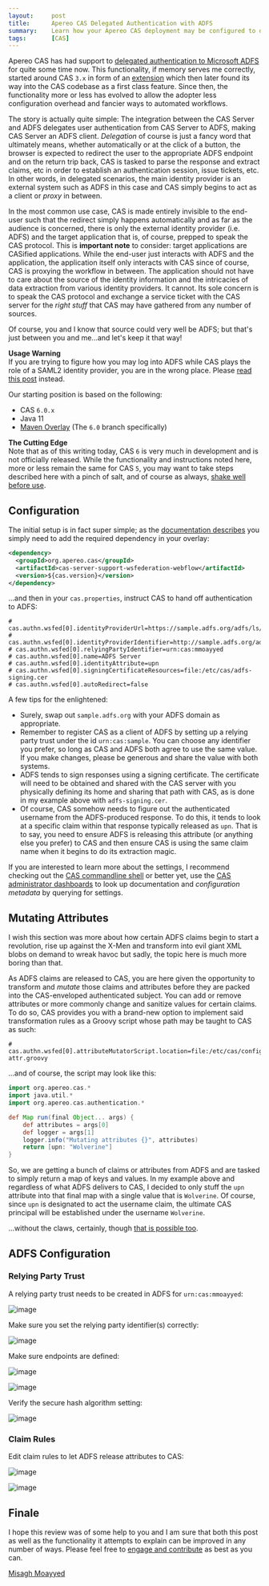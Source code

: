```yaml
---
layout:     post
title:      Apereo CAS Delegated Authentication with ADFS
summary:    Learn how your Apereo CAS deployment may be configured to delegate authentication to Microsoft ADFS.
tags:       [CAS]
---
```


Apereo CAS has had support to [delegated authentication to Microsoft ADFS](https://apereo.github.io/cas/6.0.x/integration/ADFS-Integration.html) for quite some time now. This functionality, if memory serves me correctly, started around CAS `3.x` in form of an [extension](https://github.com/Unicon/cas-adfs-integration) which then later found its way into the CAS codebase as a first class feature. Since then, the functionality more or less has evolved to allow the adopter less configuration overhead and fancier ways to automated workflows.

The story is actually quite simple: The integration between the CAS Server and ADFS delegates user authentication from CAS Server to ADFS, making CAS Server an ADFS client. *Delegation* of course is just a fancy word that ultimately means, whether automatically or at the click of a button, the browser is expected to redirect the user to the appropriate ADFS endpoint and on the return trip back, CAS is tasked to parse the response and extract claims, etc in order to establish an authentication session, issue tickets, etc. In other words, in delegated scenarios, the main identity provider is an external system such as ADFS in this case and CAS simply begins to act as a client or *proxy* in between.

In the most common use case, CAS is made entirely invisible to the end-user such that the redirect simply happens automatically and as far as the audience is concerned, there is only the external identity provider (i.e. ADFS) and the target application that is, of course, prepped to speak the CAS protocol. This is **important note** to consider: target applications are CASified applications. While the end-user just interacts with ADFS and the application, the application itself only interacts with CAS since of course, CAS is proxying the workflow in between. The application should not have to care about the source of the identity information and the intricacies of data extraction from various identity providers. It cannot. Its sole concern is to speak the CAS protocol and exchange a service ticket with the CAS server for the *right stuff* that CAS may have gathered from any number of sources.

Of course, you and I know that source could very well be ADFS; but that's just between you and me...and let's keep it that way!

<div class="alert alert-success">
  <strong>Usage Warning</strong><br/>If you are trying to figure how you may log into ADFS while CAS plays the role of a SAML2 identity provider, you are in the wrong place. Please <a href="https://apereo.github.io/2017/11/22/cas-saml-integration-adfs/">read this post</a> instead.
</div>

Our starting position is based on the following:

- CAS `6.0.x`
- Java 11
- [Maven Overlay](https://github.com/apereo/cas-overlay-template) (The `6.0` branch specifically)

<div class="alert alert-info">
  <strong>The Cutting Edge</strong><br/>Note that as of this writing today, CAS <code>6</code> is very much in development and is not officially released. While the functionality and instructions noted here, more or less remain the same for CAS <code>5</code>, you may want to take steps described here with a pinch of salt, and of course as always, <a href="https://apereo.github.io/2017/03/08/the-myth-of-ga-rel/">shake well before use</a>.
</div>

## Configuration

The initial setup is in fact super simple; as the [documentation describes](https://apereo.github.io/cas/6.0.x/integration/ADFS-Integration.html) you simply need to add the required dependency in your overlay:

```xml
<dependency>
  <groupId>org.apereo.cas</groupId>
  <artifactId>cas-server-support-wsfederation-webflow</artifactId>
  <version>${cas.version}</version>
</dependency>
```

...and then in your `cas.properties`, instruct CAS to hand off authentication to ADFS:

```properties
# cas.authn.wsfed[0].identityProviderUrl=https://sample.adfs.org/adfs/ls/
# cas.authn.wsfed[0].identityProviderIdentifier=http://sample.adfs.org/adfs/services/trust
# cas.authn.wsfed[0].relyingPartyIdentifier=urn:cas:mmoayyed
# cas.authn.wsfed[0].name=ADFS Server
# cas.authn.wsfed[0].identityAttribute=upn
# cas.authn.wsfed[0].signingCertificateResources=file:/etc/cas/adfs-signing.cer
# cas.authn.wsfed[0].autoRedirect=false
```

A few tips for the enlightened:

- Surely, swap out `sample.adfs.org` with your ADFS domain as appropriate.
- Remember to register CAS as a client of ADFS by setting up a relying party trust under the id `urn:cas:sample`. You can choose any identifier you prefer, so long as CAS and ADFS both agree to use the same value. If you make changes, please be generous and share the value with both systems.
- ADFS tends to sign responses using a signing certificate. The certificate will need to be obtained and shared with the CAS server with you physically defining its home and sharing that path with CAS, as is done in my example above with `adfs-signing.cer`.
- Of course, CAS somehow needs to figure out the authenticated username from the ADFS-produced response. To do this, it tends to look at a specific claim within that response typically released as `upn`. That is to say, you need to ensure ADFS is releasing this attribute (or anything else you prefer) to CAS and then ensure CAS is using the same claim name when it begins to do its extraction magic.

If you are interested to learn more about the settings, I recommend checking out the [CAS commandline shell](https://apereo.github.io/2017/10/30/intro-cas-cli-shell/) or better yet, use the [CAS administrator dashboards](https://apereo.github.io/2018/06/15/cas53-admin-endpoints-security/) to look up documentation and *configuration metadata* by querying for settings.

## Mutating Attributes

I wish this section was more about how certain ADFS claims begin to start a revolution, rise up against the X-Men and transform into evil giant XML blobs on demand to wreak havoc but sadly, the topic here is much more boring than that. 

As ADFS claims are released to CAS, you are here given the opportunity to transform and *mutate* those claims and attributes before they are packed into the
 CAS-enveloped authenticated subject. You can add or remove attributes or more commonly change and sanitize values for certain claims. To do so, CAS provides you with a brand-new option to implement said transformation rules as a Groovy script whose path may be taught to CAS as such: 
   
```properties
# cas.authn.wsfed[0].attributeMutatorScript.location=file:/etc/cas/config/wsfed-attr.groovy
```

...and of course, the script may look like this:

```groovy
import org.apereo.cas.*
import java.util.*
import org.apereo.cas.authentication.*

def Map run(final Object... args) {
    def attributes = args[0]
    def logger = args[1]
    logger.info("Mutating attributes {}", attributes)
    return [upn: "Wolverine"]
}
```

So, we are getting a bunch of claims or attributes from ADFS and are tasked to simply return a map of keys and values. In my example above and regardless of what ADFS delivers to CAS, I decided to only stuff the `upn` attribute into that final map with a single value that is `Wolverine`. Of course, since `upn` is designated to act the username claim, the ultimate CAS principal will be established under the username `Wolverine`.

...without the claws, certainly, though [that is possible too](https://apereo.github.io/2017/02/18/onthe-theoryof-possibility/).

## ADFS Configuration

### Relying Party Trust

A relying party trust needs to be created in ADFS for `urn:cas:mmoayyed`:

![image](https://user-images.githubusercontent.com/1205228/53475690-cdab3680-3a2d-11e9-875b-97e2003d8f67.png)

Make sure you set the relying party identifier(s) correctly:

![image](https://user-images.githubusercontent.com/1205228/53475715-dbf95280-3a2d-11e9-9973-499c6bafe3a1.png)

Make sure endpoints are defined:

![image](https://user-images.githubusercontent.com/1205228/53475744-f2071300-3a2d-11e9-8d20-a535639374d5.png)

![image](https://user-images.githubusercontent.com/1205228/53475750-f7fcf400-3a2d-11e9-91bd-edc8f1e87d40.png)

Verify the secure hash algorithm setting:

![image](https://user-images.githubusercontent.com/1205228/53475770-06e3a680-3a2e-11e9-9784-cb098eccbe99.png)

### Claim Rules

Edit claim rules to let ADFS release attributes to CAS:

![image](https://user-images.githubusercontent.com/1205228/53475819-2bd81980-3a2e-11e9-83f5-2bf11fff2eef.png)

![image](https://user-images.githubusercontent.com/1205228/53475841-3692ae80-3a2e-11e9-8393-ec09f1a04fb5.png)

## Finale

I hope this review was of some help to you and I am sure that both this post as well as the functionality it attempts to explain can be improved in any number of ways. Please feel free to [engage and contribute](https://apereo.github.io/cas/developer/Contributor-Guidelines.html) as best as you can.

[Misagh Moayyed](https://fawnoos.com)
